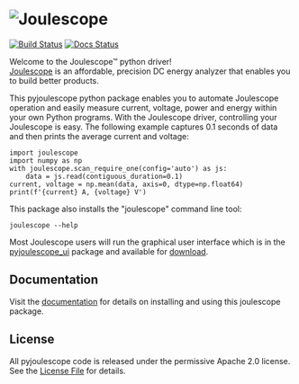 
# ![Joulescope](https://download.joulescope.com/press/joulescope_logo-PNG-Transparent-Exact-Small.png "Joulescope Logo")

[![Build Status](https://travis-ci.org/jetperch/pyjoulescope.svg?branch=master)](https://travis-ci.org/jetperch/pyjoulescope)
[![Docs Status](https://readthedocs.org/projects/joulescope/badge/?version=latest)](https://joulescope.readthedocs.io/)

Welcome to the Joulescope™ python driver!  
[Joulescope](https://www.joulescope.com) is an affordable, precision DC energy 
analyzer that enables you to build better products. 

This pyjoulescope python package enables you to
automate Joulescope operation and easily measure current, voltage, power and
energy within your own Python programs.
With the Joulescope driver, controlling your Joulescope is easy.  The following
example captures 0.1 seconds of data and then prints the average current
and voltage:

    import joulescope
    import numpy as np
    with joulescope.scan_require_one(config='auto') as js:
        data = js.read(contiguous_duration=0.1)
    current, voltage = np.mean(data, axis=0, dtype=np.float64)
    print(f'{current} A, {voltage} V')

This package also installs the "joulescope" command line tool:

    joulescope --help

Most Joulescope users will run the graphical user interface which is in the 
[pyjoulescope_ui](https://github.com/jetperch/pyjoulescope_ui) package and
available for [download](https://www.joulescope.com/download).


## Documentation

Visit the [documentation](https://joulescope.readthedocs.io) for details on
installing and using this joulescope package.


## License

All pyjoulescope code is released under the permissive Apache 2.0 license.
See the [License File](LICENSE.txt) for details.
